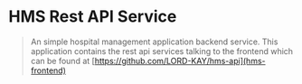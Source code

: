 # HMS Rest API Service
> An simple hospital management application backend service.
> This application contains the rest api services talking to the frontend which can be found at [https://github.com/LORD-KAY/hms-api](hms-frontend)